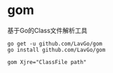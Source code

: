 # gom
基于Go的Class文件解析工具

```
go get -u github.com/LavGo/gom
go install github.com/LavGo/gom

gom Xjre="ClassFile path"
```
